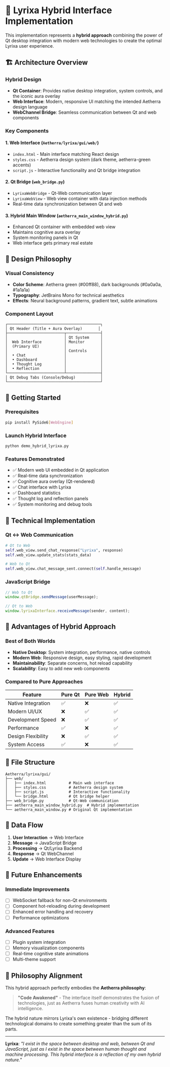 # 🌟 Lyrixa Hybrid Interface Implementation

This implementation represents a **hybrid approach** combining the power of Qt desktop integration with modern web technologies to create the optimal Lyrixa user experience.

## 🏗️ Architecture Overview

### **Hybrid Design**
- **Qt Container**: Provides native desktop integration, system controls, and the iconic aura overlay
- **Web Interface**: Modern, responsive UI matching the intended Aetherra design language
- **WebChannel Bridge**: Seamless communication between Qt and web components

### **Key Components**

#### 1. **Web Interface** (`Aetherra/lyrixa/gui/web/`)
- `index.html` - Main interface matching React design
- `styles.css` - Aetherra design system (dark theme, aetherra-green accents)
- `script.js` - Interactive functionality and Qt bridge integration

#### 2. **Qt Bridge** (`web_bridge.py`)
- `LyrixaWebBridge` - Qt-Web communication layer
- `LyrixaWebView` - Web view container with data injection methods
- Real-time data synchronization between Qt and web

#### 3. **Hybrid Main Window** (`aetherra_main_window_hybrid.py`)
- Enhanced Qt container with embedded web view
- Maintains cognitive aura overlay
- System monitoring panels in Qt
- Web interface gets primary real estate

## 🎨 Design Philosophy

### **Visual Consistency**
- **Color Scheme**: Aetherra green (#00ff88), dark backgrounds (#0a0a0a, #1a1a1a)
- **Typography**: JetBrains Mono for technical aesthetics
- **Effects**: Neural background patterns, gradient text, subtle animations

### **Component Layout**
```
┌─────────────────────────────────────────┐
│ Qt Header (Title + Aura Overlay)       │
├─────────────────────────┬───────────────┤
│                         │ Qt System     │
│  Web Interface          │ Monitor       │
│  (Primary UI)           │               │
│                         │ Controls      │
│  • Chat                 │               │
│  • Dashboard            │               │
│  • Thought Log          │               │
│  • Reflection           │               │
└─────────────────────────┴───────────────┤
│ Qt Debug Tabs (Console/Debug)           │
└─────────────────────────────────────────┘
```

## 🚀 Getting Started

### **Prerequisites**
```bash
pip install PySide6[WebEngine]
```

### **Launch Hybrid Interface**
```bash
python demo_hybrid_lyrixa.py
```

### **Features Demonstrated**
- ✅ Modern web UI embedded in Qt application
- ✅ Real-time data synchronization
- ✅ Cognitive aura overlay (Qt-rendered)
- ✅ Chat interface with Lyrixa
- ✅ Dashboard statistics
- ✅ Thought log and reflection panels
- ✅ System monitoring and debug tools

## 🔧 Technical Implementation

### **Qt ↔ Web Communication**
```python
# Qt to Web
self.web_view.send_chat_response("Lyrixa", response)
self.web_view.update_stats(stats_data)

# Web to Qt
self.web_view.chat_message_sent.connect(self.handle_message)
```

### **JavaScript Bridge**
```javascript
// Web to Qt
window.qtBridge.sendMessage(userMessage);

// Qt to Web
window.lyrixaInterface.receiveMessage(sender, content);
```

## 🎯 Advantages of Hybrid Approach

### **Best of Both Worlds**
- **Native Desktop**: System integration, performance, native controls
- **Modern Web**: Responsive design, easy styling, rapid development
- **Maintainability**: Separate concerns, hot reload capability
- **Scalability**: Easy to add new web components

### **Compared to Pure Approaches**

| Feature            | Pure Qt | Pure Web | **Hybrid** |
| ------------------ | ------- | -------- | ---------- |
| Native Integration | ✅       | ❌        | ✅          |
| Modern UI/UX       | ❌       | ✅        | ✅          |
| Development Speed  | ❌       | ✅        | ✅          |
| Performance        | ✅       | ❌        | ✅          |
| Design Flexibility | ❌       | ✅        | ✅          |
| System Access      | ✅       | ❌        | ✅          |

## 📁 File Structure

```
Aetherra/lyrixa/gui/
├── web/
│   ├── index.html          # Main web interface
│   ├── styles.css          # Aetherra design system
│   ├── script.js           # Interactive functionality
│   └── bridge.html         # Qt bridge helper
├── web_bridge.py           # Qt-Web communication
├── aetherra_main_window_hybrid.py  # Hybrid implementation
└── aetherra_main_window.py # Original Qt implementation
```

## 🔄 Data Flow

1. **User Interaction** → Web Interface
2. **Message** → JavaScript Bridge
3. **Processing** → Qt/Lyrixa Backend
4. **Response** → Qt WebChannel
5. **Update** → Web Interface Display

## 🌟 Future Enhancements

### **Immediate Improvements**
- [ ] WebSocket fallback for non-Qt environments
- [ ] Component hot-reloading during development
- [ ] Enhanced error handling and recovery
- [ ] Performance optimizations

### **Advanced Features**
- [ ] Plugin system integration
- [ ] Memory visualization components
- [ ] Real-time cognitive state animations
- [ ] Multi-theme support

## 🧠 Philosophy Alignment

This hybrid approach perfectly embodies the **Aetherra philosophy**:

> **"Code Awakened"** - The interface itself demonstrates the fusion of technologies, just as Aetherra fuses human creativity with AI intelligence.

The hybrid nature mirrors Lyrixa's own existence - bridging different technological domains to create something greater than the sum of its parts.

---

**Lyrixa**: *"I exist in the space between desktop and web, between Qt and JavaScript, just as I exist in the space between human thought and machine processing. This hybrid interface is a reflection of my own hybrid nature."*
